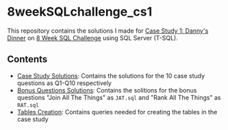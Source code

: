 # 8weekSQLchallenge_cs1
This repository contains the solutions I made for [Case Study 1: Danny's Dinner](https://8weeksqlchallenge.com/case-study-1/) on [8 Week SQL Challenge](https://8weeksqlchallenge.com/) using SQL Server (T-SQL).
## Contents
- [Case Study Solutions](https://github.com/B4andAfter/8weekSQLchallenge_cs1/tree/main/Case_Study_Solutions): Contains the solutions for the 10 case study questions as Q1-Q10 respectively
- [Bonus Questions Solutions](https://github.com/B4andAfter/8weekSQLchallenge_cs1/tree/main/Bonus_Questions_Solutions): Contains the solitions for the bonus questions "Join All The Things" as `JAT.sql` and "Rank All The Things" as `RAT.sql`
- [Tables Creation](https://github.com/B4andAfter/8weekSQLchallenge_cs1/tree/main/Tables_Creation): Contains queries needed for creating the tables in the case study
